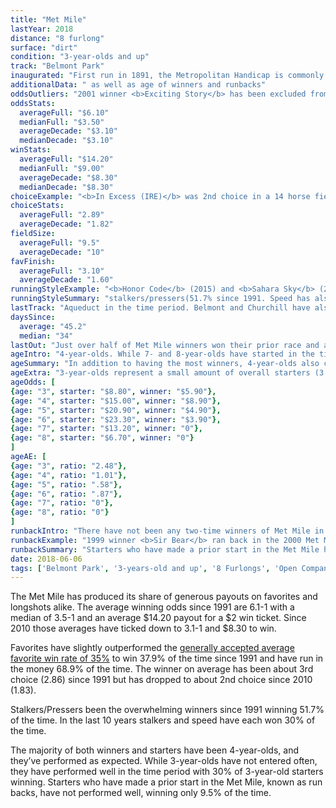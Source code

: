 ```yaml
---
title: "Met Mile"
lastYear: 2018
distance: "8 furlong"
surface: "dirt"
condition: "3-year-olds and up"
track: "Belmont Park"
inaugurated: "First run in 1891, the Metropolitan Handicap is commonly referred to as the Met Mile."
additionalData: " as well as age of winners and runbacks"
oddsOutliers: "2001 winner <b>Exciting Story</b> has been excluded from the chart as an outlier at $1 odd of $56.75 to allow for better overall visualization"
oddsStats:
  averageFull: "$6.10"
  medianFull: "$3.50"
  averageDecade: "$3.10"
  medianDecade: "$3.10"
winStats:
  averageFull: "$14.20"
  medianFull: "$9.00"
  averageDecade: "$8.30"
  medianDecade: "$8.30"
choiceExample: "<b>In Excess (IRE)</b> was 2nd choice in a 14 horse field"
choiceStats:
  averageFull: "2.89"
  averageDecade: "1.82"
fieldSize:
  averageFull: "9.5"
  averageDecade: "10"
favFinish:
  averageFull: "3.10"
  averageDecade: "1.60"
runningStyleExample: "<b>Honor Code</b> (2015) and <b>Sahara Sky</b> (2013) were each 11.25 lengths"
runningStyleSummary: "stalkers/pressers(51.7% since 1991. Speed has also performed well in the time period (24.1%). In the last 10 years stalkers and speed have each won 30% of the time"
lastTrack: "Aqueduct in the time period. Belmont and Churchill have also sent a respectable amount of winners. In the last 10 years winners have come from a variety of tracks with Churchill producing three wins"
daysSince:
  average: "45.2"
  median: "34"
lastOut: "Just over half of Met Mile winners won their prior race and approximately three quarters of the winners finished in the money, or no worse than third, last out."
ageIntro: "4-year-olds. While 7- and 8-year-olds have started in the time frame, none have won. A handful of 3-year-olds have won, the last in 1996"
ageSummary: "In addition to having the most winners, 4-year-olds also comprised 56.39% of the starters since 1991, 5-year-olds represent the next largest group in the time frame. Looking at the performance of each age group, 4-year-olds have a relatively low win % (10.32%) compared to the number of starters (56.36%). But looking at the average versus expected value ratio, also known as A/E ratio, 4-year-olds have performed as expected earning an A/E of 1.01."
ageExtra: "3-year-olds represent a small amount of overall starters (3.64%), but have performed well with 30% of them winning and an A/E ratio of 2.48, meaning they have outperformed their expected value. 5-year-olds have underperformed the most in the period."
ageOdds: [
{age: "3", starter: "$8.80", winner: "$5.90"},
{age: "4", starter: "$15.00", winner: "$8.90"},
{age: "5", starter: "$20.90", winner: "$4.90"},
{age: "6", starter: "$23.30", winner: "$3.90"},
{age: "7", starter: "$13.20", winner: "0"},
{age: "8", starter: "$6.70", winner: "0"}
]
ageAE: [
{age: "3", ratio: "2.48"},
{age: "4", ratio: "1.01"},
{age: "5", ratio: ".58"},
{age: "6", ratio: ".87"},
{age: "7", ratio: "0"},
{age: "8", ratio: "0"}
]
runbackIntro: "There have not been any two-time winners of Met Mile in the time period. A total of 20 individual starters have made more than one start in the Met Mile since 1991."
runbackExample: "1999 winner <b>Sir Bear</b> ran back in the 2000 Met Mile where he finished 3rd"
runbackSummary: "Starters who have made a prior start in the Met Mile have not performed particularly well, winning only 9.52% of the time."
date: 2018-06-06
tags: ['Belmont Park', '3-years-old and up', '8 Furlongs', 'Open Company', 'Dirt']
---
```


The Met Mile has produced its share of generous payouts on favorites and longshots alike. The average winning odds since 1991 are 6.1-1 with a median of 3.5-1 and an average $14.20 payout for a $2 win ticket. Since 2010 those averages have ticked down to 3.1-1 and $8.30 to win.

Favorites have slightly outperformed the [generally accepted average favorite win rate of 35%](http://agameofskill.com/how-well-do-horse-racing-favorites-perform/) to win 37.9% of the time since 1991 and have run in the money 68.9% of the time. The winner on average has been about 3rd choice (2.86) since 1991 but has dropped to about 2nd choice since 2010 (1.83).

Stalkers/Pressers been the overwhelming winners since 1991 winning 51.7% of the time. In the last 10 years stalkers and speed have each won 30% of the time.

The majority of both winners and starters have been 4-year-olds, and they’ve performed as expected. While 3-year-olds have not entered often, they have performed well in the time period with 30% of 3-year-old starters winning. Starters who have made a prior start in the Met Mile, known as run backs, have not performed well, winning only 9.5% of the time.
